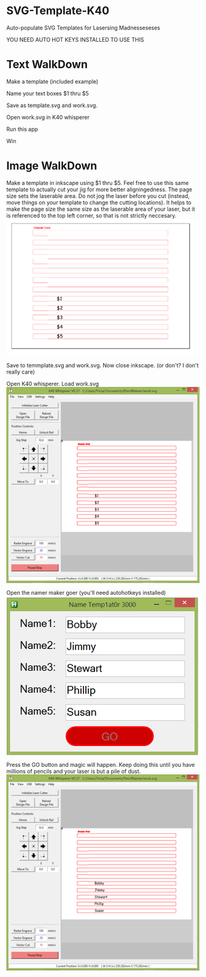 # SVG-Template-K40
Auto-populate SVG Templates for Lasersing Madnesseseses

YOU NEED AUTO HOT KEYS INSTALLED TO USE THIS

# Text WalkDown
Make a template (included example)

Name your text boxes $1 thru $5

Save as template.svg and work.svg. 

Open work.svg in K40 whisperer

Run this app

Win

# Image WalkDown
Make a template in inkscape using $1 thru $5. Feel free to use this same template to actually cut your jig for more better aligningedness.
The page size sets the laserable area. Do not jog the laser before you cut (instead, move things on your template to change the cutting locations). It helps to make the page size the same size as the laserable area of your laser, but it is referenced to the top left corner, so that is not strictly neccesary. 
![alt text](https://github.com/nebarnix/SVG-Template-K40/blob/master/Template.PNG?raw=true "Template")

Save to temmplate.svg and work.svg. Now close inkscape. (or don't? I don't really care)

Open K40 whisperer. Load work.svg
![alt text](https://github.com/nebarnix/SVG-Template-K40/blob/master/K40_before.PNG?raw=true "Template")

Open the namer maker goer (you'll need autohotkeys installed)
![alt text](https://github.com/nebarnix/SVG-Template-K40/blob/master/NamerMakerGoer.PNG?raw=true "Template")

Press the GO button and magic will happen. Keep doing this until you have millions of pencils and your laser is but a pile of dust. 
![alt text](https://github.com/nebarnix/SVG-Template-K40/blob/master/K40_after.PNG?raw=true "Template")
